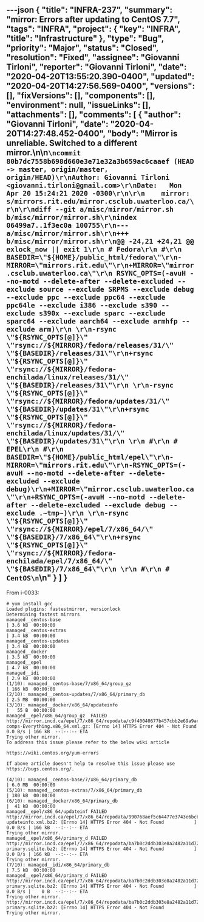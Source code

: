 ---json
{
  "title": "INFRA-237",
  "summary": "mirror: Errors after updating to CentOS 7.7",
  "tags": "INFRA",
  "project": {
    "key": "INFRA",
    "title": "Infrastructure"
  },
  "type": "Bug",
  "priority": "Major",
  "status": "Closed",
  "resolution": "Fixed",
  "assignee": "Giovanni Tirloni",
  "reporter": "Giovanni Tirloni",
  "date": "2020-04-20T13:55:20.390-0400",
  "updated": "2020-04-20T14:27:56.569-0400",
  "versions": [],
  "fixVersions": [],
  "components": [],
  "environment": null,
  "issueLinks": [],
  "attachments": [],
  "comments": [
    {
      "author": "Giovanni Tirloni",
      "date": "2020-04-20T14:27:48.452-0400",
      "body": "Mirror is unreliable. Switched to a different mirror.\n\n```\ncommit 80b7dc7558b698d660e3e71e32a3b659ac6caaef (HEAD -> master, origin/master, origin/HEAD)\r\nAuthor: Giovanni Tirloni <giovanni.tirloni@gmail.com>\r\nDate:   Mon Apr 20 15:24:21 2020 -0300\r\n\r\n    mirror: s/mirrors.rit.edu/mirror.csclub.uwaterloo.ca/\r\n\r\ndiff --git a/misc/mirror/mirror.sh b/misc/mirror/mirror.sh\r\nindex 06499a7..1f3ec0a 100755\r\n--- a/misc/mirror/mirror.sh\r\n+++ b/misc/mirror/mirror.sh\r\n@@ -24,21 +24,21 @@ exlock_now || exit 1\r\n # Fedora\r\n #\r\n BASEDIR=\"${HOME}/public_html/fedora\"\r\n-MIRROR=\"mirrors.rit.edu\"\r\n+MIRROR=\"mirror.csclub.uwaterloo.ca\"\r\n RSYNC_OPTS=(-avuH --no-motd --delete-after --delete-excluded --exclude source --exclude SRPMS --exclude debug --exclude ppc --exclude ppc64 --exclude ppc64le --exclude i386 --exclude s390 --exclude s390x --exclude sparc --exclude sparc64 --exclude aarch64 --exclude armhfp --exclude arm)\r\n \r\n-rsync \"${RSYNC_OPTS[@]}\" \"rsync://${MIRROR}/fedora/releases/31/\" \"${BASEDIR}/releases/31\"\r\n+rsync \"${RSYNC_OPTS[@]}\" \"rsync://${MIRROR}/fedora-enchilada/linux/releases/31/\" \"${BASEDIR}/releases/31\"\r\n \r\n-rsync \"${RSYNC_OPTS[@]}\" \"rsync://${MIRROR}/fedora/updates/31/\" \"${BASEDIR}/updates/31\"\r\n+rsync \"${RSYNC_OPTS[@]}\" \"rsync://${MIRROR}/fedora-enchilada/linux/updates/31/\" \"${BASEDIR}/updates/31\"\r\n \r\n #\r\n # EPEL\r\n #\r\n BASEDIR=\"${HOME}/public_html/epel\"\r\n-MIRROR=\"mirrors.rit.edu\"\r\n-RSYNC_OPTS=(-avuH --no-motd --delete-after --delete-excluded --exclude debug)\r\n+MIRROR=\"mirror.csclub.uwaterloo.ca\"\r\n+RSYNC_OPTS=(-avuH --no-motd --delete-after --delete-excluded --exclude debug --exclude .~tmp~)\r\n \r\n-rsync \"${RSYNC_OPTS[@]}\" \"rsync://${MIRROR}/epel/7/x86_64/\" \"${BASEDIR}/7/x86_64\"\r\n+rsync \"${RSYNC_OPTS[@]}\" \"rsync://${MIRROR}/fedora-enchilada/epel/7/x86_64/\" \"${BASEDIR}/7/x86_64\"\r\n \r\n #\r\n # CentOS\n```\n"
    }
  ]
}
---
From i-0033:

```
# yum install gcc
Loaded plugins: fastestmirror, versionlock
Determining fastest mirrors
managed__centos-base                                                                                                                                                                          | 3.6 kB  00:00:00     
managed__centos-extras                                                                                                                                                                        | 3.4 kB  00:00:00     
managed__centos-updates                                                                                                                                                                       | 3.4 kB  00:00:00     
managed__docker                                                                                                                                                                               | 3.5 kB  00:00:00     
managed__epel                                                                                                                                                                                 | 4.7 kB  00:00:00     
managed__idi                                                                                                                                                                                  | 2.9 kB  00:00:00     
(1/10): managed__centos-base/7/x86_64/group_gz                                                                                                                                                | 166 kB  00:00:00     
(2/10): managed__centos-updates/7/x86_64/primary_db                                                                                                                                           | 2.5 MB  00:00:00     
(3/10): managed__docker/x86_64/updateinfo                                                                                                                                                     |   55 B  00:00:00     
managed__epel/x86_64/group_gz  FAILED                                          
http://mirror.incd.ca/epel/7/x86_64/repodata/c9f40040677b457cbb2e69a9ac92b943a1808c71a1d04771cb439133e5bd0c2a-comps-Everything.x86_64.xml.gz: [Errno 14] HTTPS Error 404 - Not Found  0.0 B/s | 166 kB  --:--:-- ETA 
Trying other mirror.
To address this issue please refer to the below wiki article 

https://wiki.centos.org/yum-errors

If above article doesn't help to resolve this issue please use https://bugs.centos.org/.

(4/10): managed__centos-base/7/x86_64/primary_db                                                                                                                                              | 6.0 MB  00:00:00     
(5/10): managed__centos-extras/7/x86_64/primary_db                                                                                                                                            | 180 kB  00:00:00     
(6/10): managed__docker/x86_64/primary_db                                                                                                                                                     |  41 kB  00:00:00     
managed__epel/x86_64/updateinf FAILED                                          
http://mirror.incd.ca/epel/7/x86_64/repodata/990768aef5c64477e3743e6bcbab0cbbf5cbff148ce9e8f4e434cdea59f8db12-updateinfo.xml.bz2: [Errno 14] HTTPS Error 404 - Not Found           ]  0.0 B/s | 166 kB  --:--:-- ETA 
Trying other mirror.
managed__epel/x86_64/primary_d FAILED                                          
http://mirror.incd.ca/epel/7/x86_64/repodata/ba7b0c2ddb303e8a2482a11d726bba184e9594ce3970e3825d7dedc6f110eb9c-primary.sqlite.bz2: [Errno 14] HTTPS Error 404 - Not Found           ]  0.0 B/s | 166 kB  --:--:-- ETA 
Trying other mirror.
(7/10): managed__idi/x86_64/primary_db                                                                                                                                                        | 7.5 kB  00:00:00     
managed__epel/x86_64/primary_d FAILED                                          
http://mirror.incd.ca/epel/7/x86_64/repodata/ba7b0c2ddb303e8a2482a11d726bba184e9594ce3970e3825d7dedc6f110eb9c-primary.sqlite.bz2: [Errno 14] HTTPS Error 404 - Not Found           ]  0.0 B/s |    0 B  --:--:-- ETA 
Trying other mirror.
http://mirror.incd.ca/epel/7/x86_64/repodata/ba7b0c2ddb303e8a2482a11d726bba184e9594ce3970e3825d7dedc6f110eb9c-primary.sqlite.bz2: [Errno 14] HTTPS Error 404 - Not Found
Trying other mirror.
```

        